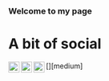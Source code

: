 ### Welcome to my page

# A bit of social
[<img align="left" alt="David Ansermot | StackOverflow" width="22px" src="https://cdn.jsdelivr.net/npm/simple-icons@v3/icons/stackoverflow.svg" />][stackoverflow]
[<img align="left" alt="David Ansermot | LinkedIn" width="22px" src="https://cdn.jsdelivr.net/npm/simple-icons@v3/icons/linkedin.svg" />][linkedin]
[<img align="left" alt="David Ansermot | Instagram" width="22px" src="https://cdn.jsdelivr.net/npm/simple-icons@3.12.3/icons/medium.svg" />][medium]

<!--

Here are some ideas to get you started:

- 🔭 I’m currently working on ...
- 🌱 I’m currently learning ...
- 👯 I’m looking to collaborate on ...
- 🤔 I’m looking for help with ...
- 💬 Ask me about ...
- 📫 How to reach me: ...
- 😄 Pronouns: ...
- ⚡ Fun fact: ...
-->

[stackoverflow]: https://stackoverflow.com/users/785593/david-ansermot
[linkedin]: https://www.linkedin.com/in/davidansermot/
[instagram]: https://www.instagram.com/marm.ch/
